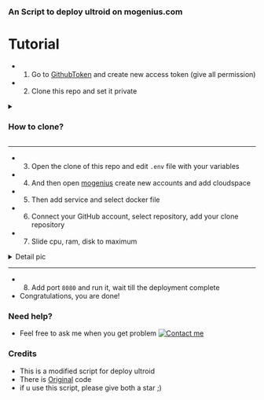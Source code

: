 
<b><h3>An Script to deploy ultroid on mogenius.com</h3></b>

# Tutorial

- 1. Go to [GithubToken](https://github.com/settings/tokens) and create new access token (give all permission)
- 2. Clone this repo and set it private
<details>
<summary><h3>How to clone?</h3></summary>

- Fork this that you wanna clone first and do the steps below
- **if you in mobile, turn on desktop site** 
  - click plus sign besides your profile icon and select import repository
  - then fill the old repository column with your forked repo link
  - **SET YOUR CLONE REPO TO PRIVATE**
<img src="./resources/extras/screencap.jpg" alt="details">
</details>

---
- 3. Open the clone of this repo and edit `.env` file with your variables
- 4. And then open [mogenius](https://mogenius.com/) create new accounts and add cloudspace
- 5. Then add service and select docker file
- 6. Connect your GitHub account, select repository, add your clone repository 
- 7. Slide cpu, ram, disk to maximum
<details>
<summary>Detail pic</summary>
<img src="./resources/extras/slidecpu.jpg" alt="details">
</details>

---
- 8. Add port `8080` and run it, wait till the deployment complete
- Congratulations, you are done!

### Need help?
- Feel free to ask me when you get problem  [![Contact me](https://img.shields.io/badge/My%20Telegram-blue)](https://t.me/aethersghoul)

### Credits
- This is a modified script for deploy ultroid
- There is [Original](https://github.com/ITZ-ZAID/mogenius) code
- if u use this script, please give both a star ;)
